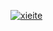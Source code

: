 [![xieite](https://repository-images.githubusercontent.com/476104605/b72e7141-401f-4c85-a462-03ec94e9e309)](https://github.com/Eczbek/xieite)
